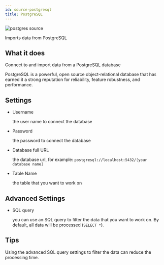 ```yaml
---
id: source-postgresql
title: PostgreSQL
---
```


![postgres source](assets/postgresql_source.png)

Imports data from PostgreSQL

## What it does 

Connect to and import data from a PostgreSQL database

PostgreSQL is a powerful, open source object-relational database that has earned it a strong reputation for reliability, feature robustness, and performance.

## Settings 

* Username

  the user name to connect the database

* Password

  the password to connect the database

* Database full URL

  the database url, for example: `postgresql://localhost:5432/[your database name]`

* Table Name 

  the table that you want to work on

## Advanced Settings

* SQL query
  
  you can use an SQL query to filter the data that you want to work on. By default, all data will be processed (`SELECT *`). 

## Tips

  Using the advanced SQL query settings to filter the data can reduce the processing time.

